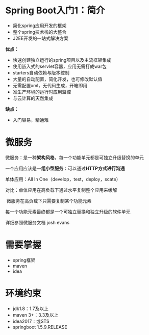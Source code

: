 # Spring Boot入门1：简介

* 简化spring应用开发的框架
* 整个spring技术栈的大整合
* J2EE开发的一站式解决方案

**优点：**

* 快速创建独立运行的spring项目以及主流框架集成
* 使用嵌入式的servlet容器，应用无需打成war包
* starters自动依赖与版本控制
* 大量的自动配置，简化开发，也可修改默认值
* 无需配置xml，无代码生成，开箱即用
* 准生产环境的运行时应用监控
* 与云计算的天然集成

**缺点：**

* 入门容易，精通难



# 微服务

微服务：是一种**架构风格**，每一个功能单元都是可独立升级替换的单元

一个应用应该是**一组小型服务**：可以通过**HTTP方式进行沟通**

单体应用：All In One（develop，test，deploy，scate）

对比：单体应用在高负载下通过水平复制整个应用来缓解

​	微服务在高负载下只需要复制某个功能元素



每一个功能元素最终都是一个可独立替换和独立升级的软件单元

详细参照微服务文档 josh evans



# 需要掌握

* spring框架
* maven
* idea



# 环境约束

* jdk1.8：1.7及以上
* maven 3+：3.3及以上
* idea2017：或STS
* springboot 1.5.9.RELEASE



